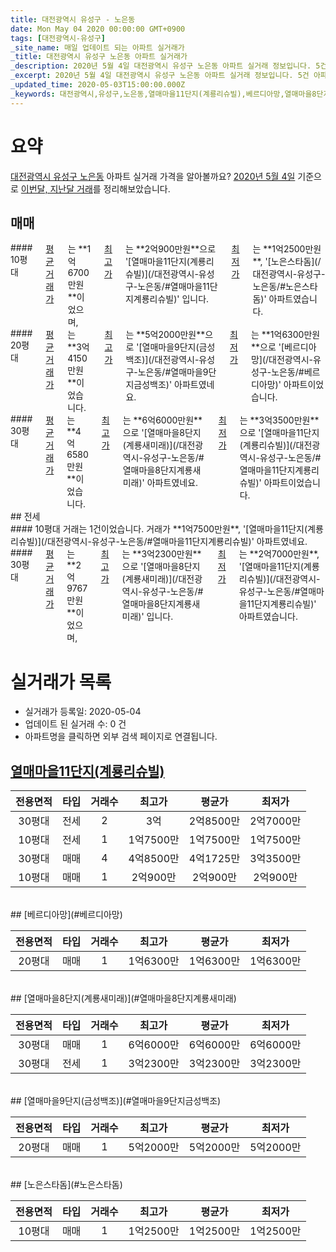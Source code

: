 ```yaml
---
title: 대전광역시 유성구 - 노은동
date: Mon May 04 2020 00:00:00 GMT+0900
tags: [대전광역시-유성구]
_site_name: 매일 업데이트 되는 아파트 실거래가
_title: 대전광역시 유성구 노은동 아파트 실거래가
_description: 2020년 5월 4일 대전광역시 유성구 노은동 아파트 실거래 정보입니다. 5건 아파트 정보가 있습니다.
_excerpt: 2020년 5월 4일 대전광역시 유성구 노은동 아파트 실거래 정보입니다. 5건 아파트 정보가 있습니다.
_updated_time: 2020-05-03T15:00:00.000Z
_keywords: 대전광역시,유성구,노은동,열매마을11단지(계룡리슈빌),베르디아망,열매마을8단지(계룡새미래),열매마을9단지(금성백조),노은스타돔
---
```





# 요약
<ins>대전광역시 유성구 노은동</ins> 아파트 실거래 가격을 알아볼까요? <ins>2020년 5월 4일</ins> 기준으로 <ins>이번달, 지난달 거래</ins>를 정리해보았습니다.

## 매매
<div class="container">
<div class="six columns" markdown="1">
#### 10평대
<ins>평균 거래가</ins>는 **1억6700만원**이었으며, <ins>최고가</ins>는 **2억900만원**으로 '[열매마을11단지(계룡리슈빌)](/대전광역시-유성구-노은동/#열매마을11단지계룡리슈빌)' 입니다. <ins>최저가</ins>는 **1억2500만원**, '[노은스타돔](/대전광역시-유성구-노은동/#노은스타돔)' 아파트였습니다.
</div>
<div class="six columns" markdown="1">
#### 20평대
<ins>평균 거래가</ins>는 **3억4150만원**이었습니다. <ins>최고가</ins>는 **5억2000만원**으로 '[열매마을9단지(금성백조)](/대전광역시-유성구-노은동/#열매마을9단지금성백조)' 아파트였네요. <ins>최저가</ins>는 **1억6300만원**으로 '[베르디아망](/대전광역시-유성구-노은동/#베르디아망)' 아파트이었습니다.
</div>
</div>
<div class="container">
<div class="twelve columns" markdown="1">
#### 30평대
<ins>평균 거래가</ins>는 **4억6580만원**이었습니다. <ins>최고가</ins>는 **6억6000만원**으로 '[열매마을8단지(계룡새미래)](/대전광역시-유성구-노은동/#열매마을8단지계룡새미래)' 아파트였네요. <ins>최저가</ins>는 **3억3500만원**으로 '[열매마을11단지(계룡리슈빌)](/대전광역시-유성구-노은동/#열매마을11단지계룡리슈빌)' 아파트이었습니다.
</div>
</div>
## 전세
<div class="container">
<div class="six columns" markdown="1">
#### 10평대
거래는 1건이었습니다. 거래가 **1억7500만원**, '[열매마을11단지(계룡리슈빌)](/대전광역시-유성구-노은동/#열매마을11단지계룡리슈빌)' 아파트였네요.
</div>
<div class="six columns" markdown="1">
#### 30평대
<ins>평균 거래가</ins>는 **2억9767만원**이었으며, <ins>최고가</ins>는 **3억2300만원**으로 '[열매마을8단지(계룡새미래)](/대전광역시-유성구-노은동/#열매마을8단지계룡새미래)' 입니다. <ins>최저가</ins>는 **2억7000만원**, '[열매마을11단지(계룡리슈빌)](/대전광역시-유성구-노은동/#열매마을11단지계룡리슈빌)' 아파트였습니다.
</div>
</div>



# 실거래가 목록
- 실거래가 등록일: 2020-05-04
- 업데이트 된 실거래 수: 0 건
- 아파트명을 클릭하면 외부 검색 페이지로 연결됩니다.

## [열매마을11단지(계룡리슈빌)](#열매마을11단지계룡리슈빌)

|전용면적|타입|거래수|최고가|평균가|최저가|
|:---:|:---:|:---:|:---:|:---:|:---:|
|30평대|<span class="deal-type-2">전세</span>|2|3억|2억8500만|2억7000만|
|10평대|<span class="deal-type-2">전세</span>|1|1억7500만|1억7500만|1억7500만|
|30평대|<span class="deal-type-1">매매</span>|4|4억8500만|4억1725만|3억3500만|
|10평대|<span class="deal-type-1">매매</span>|1|2억900만|2억900만|2억900만|

<br/>
## [베르디아망](#베르디아망)

|전용면적|타입|거래수|최고가|평균가|최저가|
|:---:|:---:|:---:|:---:|:---:|:---:|
|20평대|<span class="deal-type-1">매매</span>|1|1억6300만|1억6300만|1억6300만|

<br/>
## [열매마을8단지(계룡새미래)](#열매마을8단지계룡새미래)

|전용면적|타입|거래수|최고가|평균가|최저가|
|:---:|:---:|:---:|:---:|:---:|:---:|
|30평대|<span class="deal-type-1">매매</span>|1|6억6000만|6억6000만|6억6000만|
|30평대|<span class="deal-type-2">전세</span>|1|3억2300만|3억2300만|3억2300만|

<br/>
## [열매마을9단지(금성백조)](#열매마을9단지금성백조)

|전용면적|타입|거래수|최고가|평균가|최저가|
|:---:|:---:|:---:|:---:|:---:|:---:|
|20평대|<span class="deal-type-1">매매</span>|1|5억2000만|5억2000만|5억2000만|

<br/>
## [노은스타돔](#노은스타돔)

|전용면적|타입|거래수|최고가|평균가|최저가|
|:---:|:---:|:---:|:---:|:---:|:---:|
|10평대|<span class="deal-type-1">매매</span>|1|1억2500만|1억2500만|1억2500만|

<br/>



